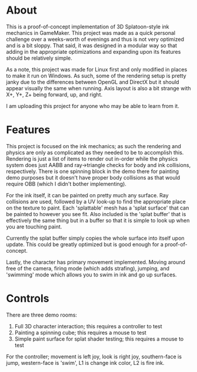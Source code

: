 # About

This is a proof-of-concept implementation of 3D Splatoon-style ink mechanics in GameMaker. This project was made as a quick personal challenge over a weeks-worth of evenings and thus is not very optimized and is a bit sloppy. That said, it was designed in a modular way so that adding in the appropriate optimizations and expanding upon its features should be relatively simple.

As a note, this project was made for Linux first and only modified in places to make it run on Windows. As such, some of the rendering setup is pretty janky due to the differences between OpenGL and DirectX but it should appear visually the same when running. Axis layout is also a bit strange with X+, Y+, Z+ being forward, up, and right.

I am uploading this project for anyone who may be able to learn from it.

# Features

This project is focused on the ink mechanics; as such the rendering and physics are only as complicated as they needed to be to accomplish this. Rendering is just a list of items to render out in-order while the physics system does just AABB and ray->triangle checks for body and ink collisions, respectively. There is one spinning block in the demo there for painting demo purposes but it doesn't have proper body collisions as that would require OBB (which I didn't bother implementing). 

For the ink itself, it can be painted on pretty much any surface. Ray collisions are used, followed by a UV look-up to find the appropriate place on the texture to paint. Each 'splattable' mesh has a 'splat surface' that can be painted to however you see fit. Also included is the 'splat buffer' that is effectively the same thing but in a buffer so that it is simple to look up when you are touching paint.

Currently the splat buffer simply copies the whole surface into itself upon update. This could be greatly optimized but is good enough for a proof-of-concept.

Lastly, the character has primary movement implemented. Moving around free of the camera, firing mode (which adds strafing), jumping, and 'swimming' mode which allows you to swim in ink and go up surfaces.

# Controls

There are three demo rooms:

1. Full 3D character interaction; this requires a controller to test
2. Painting a spinning cube; this requires a mouse to test
3. Simple paint surface for splat shader testing; this requires a mouse to test

For the controller; movement is left joy, look is right joy, southern-face is jump, western-face is 'swim', L1 is change ink color, L2 is fire ink.
